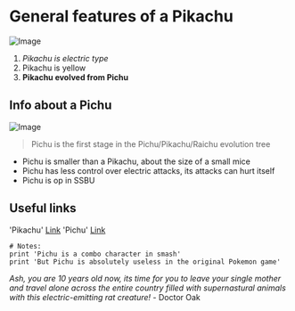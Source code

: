 # General features of a Pikachu
![Image](https://wii.fandom.com/wiki/Pikachu?file=Pikachu.jpg)
1. *Pikachu is electric type*
2. Pikachu is yellow
3. **Pikachu evolved from Pichu**

## Info about a Pichu
![Image](https://www.ssbwiki.com/File:Pichu_SSBU.png)
> Pichu is the first stage in the Pichu/Pikachu/Raichu evolution tree
- Pichu is smaller than a Pikachu, about the size of a small mice
- Pichu has less control over electric attacks, its attacks can hurt itself
- Pichu is op in SSBU

Useful links
---
'Pikachu' [Link](https://bulbapedia.bulbagarden.net/wiki/Pikachu_(Pok%C3%A9mon))
'Pichu' [Link](https://bulbapedia.bulbagarden.net/wiki/Pichu_(Pok%C3%A9mon))

```
# Notes:
print 'Pichu is a combo character in smash'
print 'But Pichu is absolutely useless in the original Pokemon game'
```

*Ash, you are 10 years old now, its time for you to leave your single mother and travel alone across the entire country filled with supernastural animals with this electric-emitting rat creature!* - Doctor Oak
